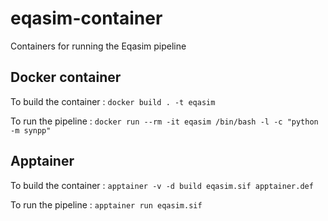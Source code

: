 # eqasim-container
Containers for running the Eqasim pipeline

## Docker container

To build the container :
`docker build . -t eqasim`

To run the pipeline : 
`docker run --rm -it eqasim /bin/bash -l -c "python -m synpp"`

## Apptainer 

To build the container : 
`apptainer -v -d build eqasim.sif apptainer.def`

To run the pipeline : 
`apptainer run eqasim.sif`
